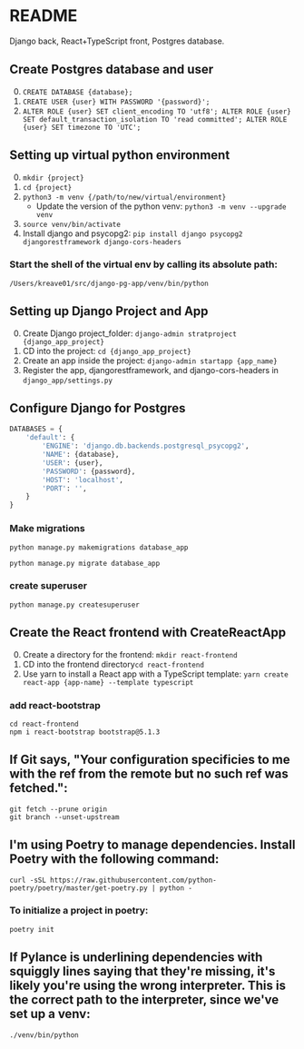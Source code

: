 # README
Django back, React+TypeScript front, Postgres database.

## Create Postgres database and user
0. `CREATE DATABASE {database};`
1. `CREATE USER {user} WITH PASSWORD '{password}';`
2. `ALTER ROLE {user} SET client_encoding TO 'utf8';
    ALTER ROLE {user} SET default_transaction_isolation TO 'read committed';
    ALTER ROLE {user} SET timezone TO 'UTC';`

## Setting up virtual python environment
0. `mkdir {project}`
0. `cd {project}`
0. `python3 -m venv {/path/to/new/virtual/environment}`
    - Update the version of the python venv: `python3 -m venv --upgrade venv`
0. `source venv/bin/activate`
0. Install django and psycopg2: `pip install django psycopg2 djangorestframework django-cors-headers`

### Start the shell of the virtual env by calling its absolute path:
```
/Users/kreave01/src/django-pg-app/venv/bin/python
```

## Setting up Django Project and App
0. Create Django project_folder: `django-admin stratproject {django_app_project}`
0. CD into the project: `cd {django_app_project}`
0. Create an app inside the project: `django-admin startapp {app_name}`
0. Register the app, djangorestframework, and django-cors-headers in `django_app/settings.py`

## Configure Django for Postgres
```python
DATABASES = {
    'default': {
        'ENGINE': 'django.db.backends.postgresql_psycopg2',
        'NAME': {database},
        'USER': {user},
        'PASSWORD': {password},
        'HOST': 'localhost',
        'PORT': '',
    }
}
```

### Make migrations
```
python manage.py makemigrations database_app
```
```
python manage.py migrate database_app
```

### create superuser
```
python manage.py createsuperuser
```

## Create the React frontend with CreateReactApp
0. Create a directory for the frontend: `mkdir react-frontend`
1. CD into the frontend directory`cd react-frontend`
2. Use yarn to install a React app with a TypeScript template: `yarn create react-app {app-name} --template typescript`

### add react-bootstrap
```
cd react-frontend
npm i react-bootstrap bootstrap@5.1.3
```
## If Git says, "Your configuration specificies to me with the ref <branch> from the remote but no such ref was fetched.":
```
git fetch --prune origin
git branch --unset-upstream
```

## I'm using Poetry to manage dependencies. Install Poetry with the following command:
`curl -sSL https://raw.githubusercontent.com/python-poetry/poetry/master/get-poetry.py | python -`
### To initialize a project in poetry:
`poetry init`

## If Pylance is underlining dependencies with squiggly lines saying that they're missing, it's likely you're using the wrong interpreter. This is the correct path to the interpreter, since we've set up a venv:
`./venv/bin/python`
